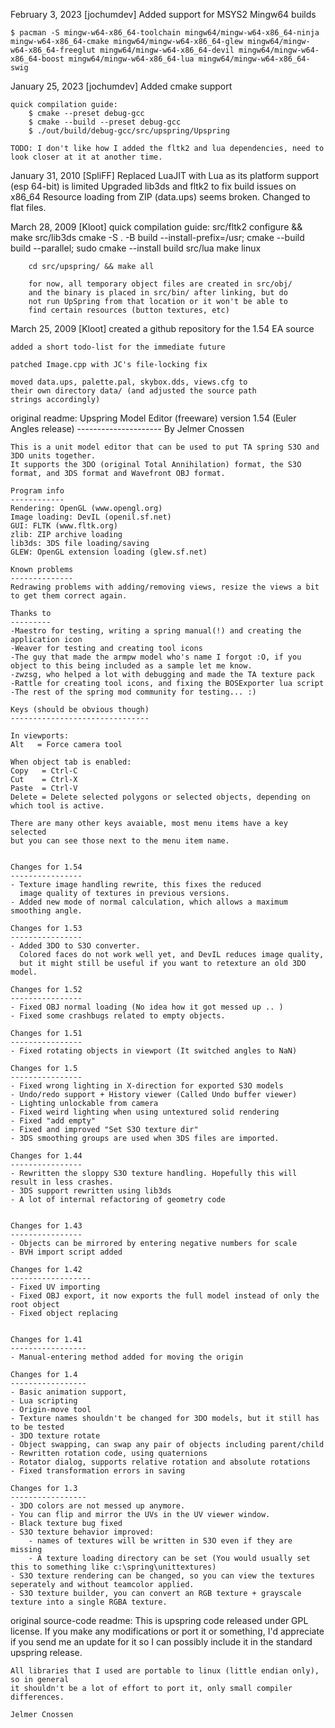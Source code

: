 February 3, 2023 [jochumdev]
	Added support for MSYS2 Mingw64 builds

	$ pacman -S mingw-w64-x86_64-toolchain mingw64/mingw-w64-x86_64-ninja mingw-w64-x86_64-cmake mingw64/mingw-w64-x86_64-glew mingw64/mingw-w64-x86_64-freeglut mingw64/mingw-w64-x86_64-devil mingw64/mingw-w64-x86_64-boost mingw64/mingw-w64-x86_64-lua mingw64/mingw-w64-x86_64-swig

January 25, 2023 [jochumdev]
	Added cmake support

	quick compilation guide:
		$ cmake --preset debug-gcc 
		$ cmake --build --preset debug-gcc
		$ ./out/build/debug-gcc/src/upspring/Upspring

	TODO: I don't like how I added the fltk2 and lua dependencies, need to look closer at it at another time.

January 31, 2010 [SpliFF]
	Replaced LuaJIT with Lua as its platform support (esp 64-bit) is limited
	Upgraded lib3ds and fltk2 to fix build issues on x86_64
	Resource loading from ZIP (data.ups) seems broken. Changed to flat files.

March 28, 2009 [Kloot]
	quick compilation guide:
		src/fltk2          configure && make
		src/lib3ds         cmake -S . -B build --install-prefix=/usr; cmake --build build --parallel; sudo cmake --install build
		src/lua            make linux

		cd src/upspring/ && make all

		for now, all temporary object files are created in src/obj/
		and the binary is placed in src/bin/ after linking, but do
		not run UpSpring from that location or it won't be able to
		find certain resources (button textures, etc)

March 25, 2009 [Kloot]
	created a github repository for the 1.54 EA source

	added a short todo-list for the immediate future

	patched Image.cpp with JC's file-locking fix

	moved data.ups, palette.pal, skybox.dds, views.cfg to
	their own directory data/ (and adjusted the source path
	strings accordingly)



original readme:
	Upspring Model Editor (freeware)
	version 1.54 (Euler Angles release)
	---------------------
	By Jelmer Cnossen

	This is a unit model editor that can be used to put TA spring S3O and 3DO units together.
	It supports the 3DO (original Total Annihilation) format, the S3O format, and 3DS format and Wavefront OBJ format.

	Program info
	------------
	Rendering: OpenGL (www.opengl.org)
	Image loading: DevIL (openil.sf.net)
	GUI: FLTK (www.fltk.org)
	zlib: ZIP archive loading
	lib3ds: 3DS file loading/saving
	GLEW: OpenGL extension loading (glew.sf.net)

	Known problems
	--------------
	Redrawing problems with adding/removing views, resize the views a bit to get them correct again.

	Thanks to
	---------
	-Maestro for testing, writing a spring manual(!) and creating the application icon
	-Weaver for testing and creating tool icons
	-The guy that made the armpw model who's name I forgot :O, if you object to this being included as a sample let me know.
	-zwzsg, who helped a lot with debugging and made the TA texture pack
	-Rattle for creating tool icons, and fixing the BOSExporter lua script
	-The rest of the spring mod community for testing... :)

	Keys (should be obvious though)
	-------------------------------

	In viewports:
	Alt   = Force camera tool

	When object tab is enabled:
	Copy   = Ctrl-C
	Cut    = Ctrl-X
	Paste  = Ctrl-V
	Delete = Delete selected polygons or selected objects, depending on which tool is active.

	There are many other keys avaiable, most menu items have a key selected 
	but you can see those next to the menu item name.


	Changes for 1.54
	----------------
	- Texture image handling rewrite, this fixes the reduced
	  image quality of textures in previous versions.
	- Added new mode of normal calculation, which allows a maximum smoothing angle. 

	Changes for 1.53
	----------------
	- Added 3DO to S3O converter. 
	  Colored faces do not work well yet, and DevIL reduces image quality,
	  but it might still be useful if you want to retexture an old 3DO model.

	Changes for 1.52
	----------------
	- Fixed OBJ normal loading (No idea how it got messed up .. )
	- Fixed some crashbugs related to empty objects.

	Changes for 1.51
	----------------
	- Fixed rotating objects in viewport (It switched angles to NaN)

	Changes for 1.5
	----------------
	- Fixed wrong lighting in X-direction for exported S3O models
	- Undo/redo support + History viewer (Called Undo buffer viewer)
	- Lighting unlockable from camera
	- Fixed weird lighting when using untextured solid rendering
	- Fixed "add empty"
	- Fixed and improved "Set S3O texture dir"
	- 3DS smoothing groups are used when 3DS files are imported.

	Changes for 1.44
	----------------
	- Rewritten the sloppy S3O texture handling. Hopefully this will result in less crashes.
	- 3DS support rewritten using lib3ds
	- A lot of internal refactoring of geometry code


	Changes for 1.43
	----------------
	- Objects can be mirrored by entering negative numbers for scale
	- BVH import script added

	Changes for 1.42
	------------------
	- Fixed UV importing
	- Fixed OBJ export, it now exports the full model instead of only the root object
	- Fixed object replacing


	Changes for 1.41
	-----------------
	- Manual-entering method added for moving the origin

	Changes for 1.4
	-----------------
	- Basic animation support, 
	- Lua scripting
	- Origin-move tool
	- Texture names shouldn't be changed for 3DO models, but it still has to be tested
	- 3DO texture rotate
	- Object swapping, can swap any pair of objects including parent/child
	- Rewritten rotation code, using quaternions
	- Rotator dialog, supports relative rotation and absolute rotations
	- Fixed transformation errors in saving

	Changes for 1.3
	-----------------
	- 3DO colors are not messed up anymore. 
	- You can flip and mirror the UVs in the UV viewer window.
	- Black texture bug fixed
	- S3O texture behavior improved: 
		- names of textures will be written in S3O even if they are missing
		- A texture loading directory can be set (You would usually set this to something like c:\spring\unittextures)
	- S3O texture rendering can be changed, so you can view the textures seperately and without teamcolor applied.
	- S3O texture builder, you can convert an RGB texture + grayscale texture into a single RGBA texture.

original source-code readme:
	This is upspring code released under GPL license.
	If you make any modifications or port it or something, I'd appreciate if you send me
	an update for it so I can possibly include it in the standard upspring release.

	All libraries that I used are portable to linux (little endian only), so in general
	it shouldn't be a lot of effort to port it, only small compiler differences.

	Jelmer Cnossen

